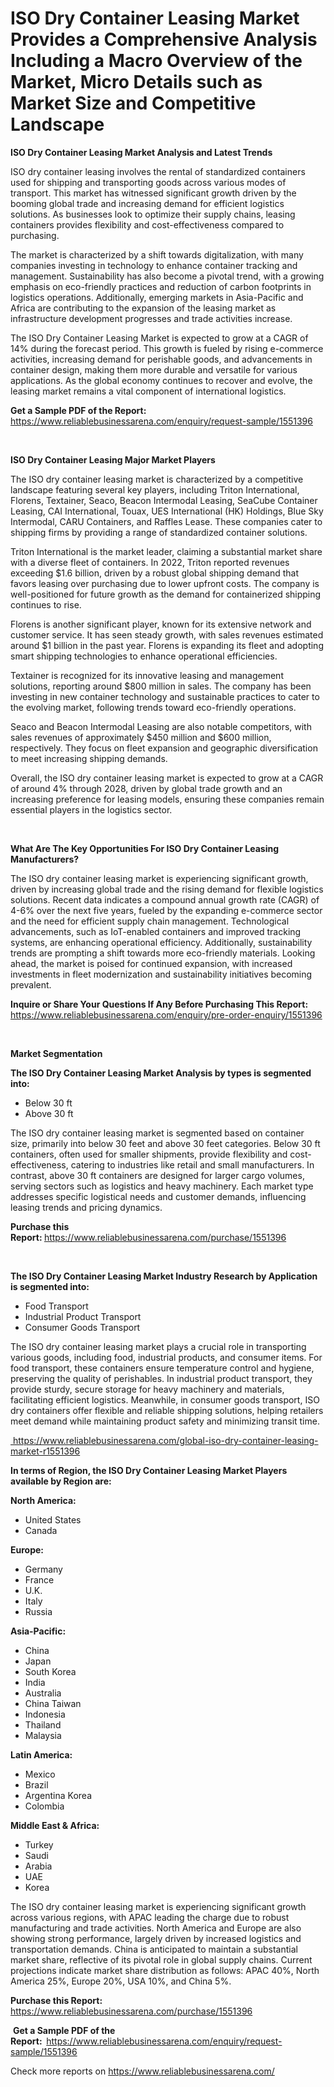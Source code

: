 <p><h1>ISO Dry Container Leasing Market Provides a Comprehensive Analysis Including a Macro Overview of the Market, Micro Details such as Market Size and Competitive Landscape</h1></p><p><strong>ISO Dry Container Leasing Market Analysis and Latest Trends</strong></p>
<p><p>ISO dry container leasing involves the rental of standardized containers used for shipping and transporting goods across various modes of transport. This market has witnessed significant growth driven by the booming global trade and increasing demand for efficient logistics solutions. As businesses look to optimize their supply chains, leasing containers provides flexibility and cost-effectiveness compared to purchasing.</p><p>The market is characterized by a shift towards digitalization, with many companies investing in technology to enhance container tracking and management. Sustainability has also become a pivotal trend, with a growing emphasis on eco-friendly practices and reduction of carbon footprints in logistics operations. Additionally, emerging markets in Asia-Pacific and Africa are contributing to the expansion of the leasing market as infrastructure development progresses and trade activities increase.</p><p>The ISO Dry Container Leasing Market is expected to grow at a CAGR of 14% during the forecast period. This growth is fueled by rising e-commerce activities, increasing demand for perishable goods, and advancements in container design, making them more durable and versatile for various applications. As the global economy continues to recover and evolve, the leasing market remains a vital component of international logistics.</p></p>
<p><strong>Get a Sample PDF of the Report:&nbsp;</strong> <a href="https://www.reliablebusinessarena.com/enquiry/request-sample/1551396?utm_campaign=2793&utm_medium=2&utm_source=Github&utm_content=ia&utm_term=05032025&utm_id=iso-dry-container-leasing">https://www.reliablebusinessarena.com/enquiry/request-sample/1551396</a></p>
<p>&nbsp;</p>
<p><strong>ISO Dry Container Leasing Major Market Players</strong></p>
<p><p>The ISO dry container leasing market is characterized by a competitive landscape featuring several key players, including Triton International, Florens, Textainer, Seaco, Beacon Intermodal Leasing, SeaCube Container Leasing, CAI International, Touax, UES International (HK) Holdings, Blue Sky Intermodal, CARU Containers, and Raffles Lease. These companies cater to shipping firms by providing a range of standardized container solutions.</p><p>Triton International is the market leader, claiming a substantial market share with a diverse fleet of containers. In 2022, Triton reported revenues exceeding $1.6 billion, driven by a robust global shipping demand that favors leasing over purchasing due to lower upfront costs. The company is well-positioned for future growth as the demand for containerized shipping continues to rise.</p><p>Florens is another significant player, known for its extensive network and customer service. It has seen steady growth, with sales revenues estimated around $1 billion in the past year. Florens is expanding its fleet and adopting smart shipping technologies to enhance operational efficiencies.</p><p>Textainer is recognized for its innovative leasing and management solutions, reporting around $800 million in sales. The company has been investing in new container technology and sustainable practices to cater to the evolving market, following trends toward eco-friendly operations.</p><p>Seaco and Beacon Intermodal Leasing are also notable competitors, with sales revenues of approximately $450 million and $600 million, respectively. They focus on fleet expansion and geographic diversification to meet increasing shipping demands.</p><p>Overall, the ISO dry container leasing market is expected to grow at a CAGR of around 4% through 2028, driven by global trade growth and an increasing preference for leasing models, ensuring these companies remain essential players in the logistics sector.</p></p>
<p>&nbsp;</p>
<p><strong>What Are The Key Opportunities For ISO Dry Container Leasing Manufacturers?</strong></p>
<p><p>The ISO dry container leasing market is experiencing significant growth, driven by increasing global trade and the rising demand for flexible logistics solutions. Recent data indicates a compound annual growth rate (CAGR) of 4-6% over the next five years, fueled by the expanding e-commerce sector and the need for efficient supply chain management. Technological advancements, such as IoT-enabled containers and improved tracking systems, are enhancing operational efficiency. Additionally, sustainability trends are prompting a shift towards more eco-friendly materials. Looking ahead, the market is poised for continued expansion, with increased investments in fleet modernization and sustainability initiatives becoming prevalent.</p></p>
<p><strong>Inquire or Share Your Questions If Any Before Purchasing This Report:</strong> <a href="https://www.reliablebusinessarena.com/enquiry/pre-order-enquiry/1551396?utm_campaign=2793&utm_medium=2&utm_source=Github&utm_content=ia&utm_term=05032025&utm_id=iso-dry-container-leasing">https://www.reliablebusinessarena.com/enquiry/pre-order-enquiry/1551396</a></p>
<p>&nbsp;</p>
<p><strong>Market Segmentation</strong></p>
<p><strong>The ISO Dry Container Leasing Market Analysis by types is segmented into:</strong></p>
<p><ul><li>Below 30 ft</li><li>Above 30 ft</li></ul></p>
<p><p>The ISO dry container leasing market is segmented based on container size, primarily into below 30 feet and above 30 feet categories. Below 30 ft containers, often used for smaller shipments, provide flexibility and cost-effectiveness, catering to industries like retail and small manufacturers. In contrast, above 30 ft containers are designed for larger cargo volumes, serving sectors such as logistics and heavy machinery. Each market type addresses specific logistical needs and customer demands, influencing leasing trends and pricing dynamics.</p></p>
<p><strong>Purchase this Report:&nbsp;</strong><a href="https://www.reliablebusinessarena.com/purchase/1551396?utm_campaign=2793&utm_medium=2&utm_source=Github&utm_content=ia&utm_term=05032025&utm_id=iso-dry-container-leasing">https://www.reliablebusinessarena.com/purchase/1551396</a></p>
<p>&nbsp;</p>
<p><strong>The ISO Dry Container Leasing Market Industry Research by Application is segmented into:</strong></p>
<p><ul><li>Food Transport</li><li>Industrial Product Transport</li><li>Consumer Goods Transport</li></ul></p>
<p><p>The ISO dry container leasing market plays a crucial role in transporting various goods, including food, industrial products, and consumer items. For food transport, these containers ensure temperature control and hygiene, preserving the quality of perishables. In industrial product transport, they provide sturdy, secure storage for heavy machinery and materials, facilitating efficient logistics. Meanwhile, in consumer goods transport, ISO dry containers offer flexible and reliable shipping solutions, helping retailers meet demand while maintaining product safety and minimizing transit time.</p></p>
<p><a href="https://www.reliablebusinessarena.com/global-iso-dry-container-leasing-market-r1551396?utm_campaign=2793&utm_medium=2&utm_source=Github&utm_content=ia&utm_term=05032025&utm_id=iso-dry-container-leasing">&nbsp;https://www.reliablebusinessarena.com/global-iso-dry-container-leasing-market-r1551396</a></p>
<p><strong>In terms of Region, the ISO Dry Container Leasing Market Players available by Region are:</strong></p>
<p>
    <p> <strong> North America: </strong>
        <ul>
            <li>United States</li>
            <li>Canada</li>
        </ul>
        </p> 
    <p> <strong> Europe: </strong>
        <ul>
            <li>Germany</li>
            <li>France</li>
            <li>U.K.</li>
            <li>Italy</li>
            <li>Russia</li>
        </ul>
        </p> 
    <p> <strong> Asia-Pacific: </strong>
        <ul>
            <li>China</li>
            <li>Japan</li>
            <li>South Korea</li>
            <li>India</li>
            <li>Australia</li>
            <li>China Taiwan</li>
            <li>Indonesia</li>
            <li>Thailand</li>
            <li>Malaysia</li>
        </ul>
        </p> 
    <p> <strong> Latin America: </strong>
        <ul>
            <li>Mexico</li>
            <li>Brazil</li>
            <li>Argentina Korea</li>
            <li>Colombia</li>
        </ul>
        </p> 
    <p> <strong> Middle East & Africa: </strong>
        <ul>
            <li>Turkey</li>
            <li>Saudi</li>
            <li>Arabia</li>
            <li>UAE</li>
            <li>Korea</li>
        </ul>
    </p>
    </p>
<p><p>The ISO dry container leasing market is experiencing significant growth across various regions, with APAC leading the charge due to robust manufacturing and trade activities. North America and Europe are also showing strong performance, largely driven by increased logistics and transportation demands. China is anticipated to maintain a substantial market share, reflective of its pivotal role in global supply chains. Current projections indicate market share distribution as follows: APAC 40%, North America 25%, Europe 20%, USA 10%, and China 5%.</p></p>
<p><strong>Purchase this Report: </strong><a href="https://www.reliablebusinessarena.com/purchase/1551396?utm_campaign=2793&utm_medium=2&utm_source=Github&utm_content=ia&utm_term=05032025&utm_id=iso-dry-container-leasing">https://www.reliablebusinessarena.com/purchase/1551396</a></p>
<p>&nbsp;<strong>Get a Sample PDF of the Report:&nbsp;&nbsp;</strong><a href="https://www.reliablebusinessarena.com/enquiry/request-sample/1551396?utm_campaign=2793&utm_medium=2&utm_source=Github&utm_content=ia&utm_term=05032025&utm_id=iso-dry-container-leasing">https://www.reliablebusinessarena.com/enquiry/request-sample/1551396</a></p>
<p><strong></strong></p>
<p>Check more reports on <a href="https://www.reliablebusinessarena.com/?utm_campaign=2793&utm_medium=2&utm_source=Github&utm_content=ia&utm_term=05032025&utm_id=iso-dry-container-leasing">https://www.reliablebusinessarena.com/</a></p>